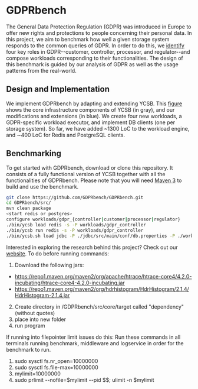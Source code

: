# GDPRbench

The General Data Protection Regulation (GDPR) was introduced in Europe to offer new rights and protections to people concerning their personal data. In this project, we aim to benchmark how well a given storage system responds to the common queries of GDPR. In order to do this, we [identify](images/gdpr-workloads.png) four key roles in GDPR--customer, controller, processor, and regulator--and compose workloads corresponding to their functionalities. The design of this benchmark is guided by our analysis of GDPR as well as the usage patterns from the real-world.

## Design and Implementation

We implement GDPRbench by adapting and extending YCSB. This [figure](images/gdprbench.png) shows the core infrastructure components of YCSB (in gray), and our modifications and extensions (in blue). We create four new workloads, a GDPR-specific workload executor, and implement DB clients (one per storage system). So far, we have added ~1300 LoC to the workload engine, and ∼400 LoC for Redis and PostgreSQL clients.

## Benchmarking

To get started with GDPRbench, download or clone this repository. It consists of a fully functional version of YCSB together with all the functionalities of GDPRbench. Please note that you will need [Maven 3](https://maven.apache.org/) to build and use the benchmark.

```bash
git clone https://github.com/GDPRbench/GDPRbench.git
cd GDPRbench/src/
mvn clean package
<start redis or postgres>
configure workloads/gdpr_{controller|customer|processor|regulator}
./bin/ycsb load redis -s -P workloads/gdpr_controller
./bin/ycsb run redis -s -P workloads/gdpr_controller
./bin/ycsb.sh load jdbc -P ./jdbc/src/main/conf/db.properties -P ./workloads/gdpr_controller -s > load100k10kCont 
```

Interested in exploring the research behind this project? Check out our [website](https://gdprbench.org/).
To do before running commands:
1. Download the following jars:
 - https://repo1.maven.org/maven2/org/apache/htrace/htrace-core4/4.2.0-incubating/htrace-core4-4.2.0-incubating.jar 
 - https://repo1.maven.org/maven2/org/hdrhistogram/HdrHistogram/2.1.4/HdrHistogram-2.1.4.jar 
2. Create directory in /GDPRbench/src/core/target called "dependency" (without quotes)
3. place into new folder
4. run program

If running into filepointer limit issues do this:
Run these commands in all terminals running benchmark, middleware and logservice in order for the benchmark to run.
1. sudo sysctl fs.nr_open=10000000
2. sudo sysctl fs.file-max=10000000
3. mylimit=10000000
4. sudo prlimit --nofile=$mylimit --pid $$; ulimit -n $mylimit
